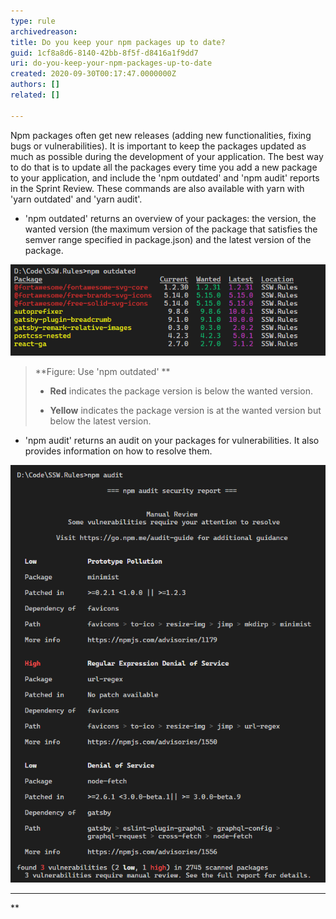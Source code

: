 ```yaml
---
type: rule
archivedreason: 
title: Do you keep your npm packages up to date?
guid: 1cf8a8d6-8140-42bb-8f5f-d8416a1f9dd7
uri: do-you-keep-your-npm-packages-up-to-date
created: 2020-09-30T00:17:47.0000000Z
authors: []
related: []

---
```


Npm packages often get new releases (adding new functionalities, fixing bugs or vulnerabilities). It is important to keep the packages updated as much as possible during the development of your application. The best way to do that is to update all the packages every time you add a new package to your application, and include the 'npm outdated' and 'npm audit' reports in the Sprint Review. These commands are also available with yarn with 'yarn outdated' and 'yarn audit'.

* 'npm outdated' returns an overview of your packages: the version, the wanted version (the maximum version of the package that satisfies the semver range specified in package.json) and the latest version of the package.



> 
![](npm_outdated.png) 
> 
>  **Figure: Use 'npm outdated'
> ** 
> -  **Red** indicates the package version is below the wanted version.
> 
> -  **Yellow** indicates the package version is at the wanted version but below the latest version.





* 'npm audit' returns an audit on your packages for vulnerabilities. It also provides information on how to resolve them.



> 
![Use 'npm audit' to discover vulnerabilities in your application](npm_audit.png)
** **
** 




<!--endintro-->

